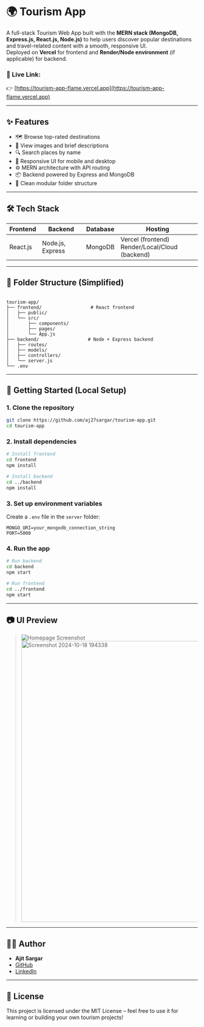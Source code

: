 # 🌍 Tourism App

A full-stack Tourism Web App built with the **MERN stack (MongoDB, Express.js, React.js, Node.js)** to help users discover popular destinations and travel-related content with a smooth, responsive UI.  
Deployed on **Vercel** for frontend and **Render/Node environment** (if applicable) for backend.

### 🔗 Live Link:
👉 [https://tourism-app-flame.vercel.app](https://tourism-app-flame.vercel.app)

---

## ✨ Features

- 🗺️ Browse top-rated destinations
- 📸 View images and brief descriptions
- 🔍 Search places by name
- 📲 Responsive UI for mobile and desktop
- ⚙️ MERN architecture with API routing
- 📦 Backend powered by Express and MongoDB
- 🧾 Clean modular folder structure

---

## 🛠️ Tech Stack

| Frontend       | Backend          | Database | Hosting       |
|----------------|------------------|----------|----------------|
| React.js       | Node.js, Express | MongoDB  | Vercel (frontend) <br> Render/Local/Cloud (backend) |

---

## 📁 Folder Structure (Simplified)

```

tourism-app/
├── frontend/                  # React frontend
│   ├── public/
│   └── src/
│       ├── components/
│       ├── pages/
│       └── App.js
├── backend/                  # Node + Express backend
│   ├── routes/
│   ├── models/
│   ├── controllers/
│   └── server.js
└── .env

````

---

## 🚀 Getting Started (Local Setup)

### 1. Clone the repository
```bash
git clone https://github.com/aj27sargar/tourism-app.git
cd tourism-app
````

### 2. Install dependencies

```bash
# Install frontend
cd frontend
npm install

# Install backend
cd ../backend
npm install
```

### 3. Set up environment variables

Create a `.env` file in the `server` folder:

```
MONGO_URI=your_mongodb_connection_string
PORT=5000
```

### 4. Run the app

```bash
# Run backend
cd backend
npm start

# Run frontend
cd ../frontend
npm start
```

---

## 📷 UI Preview

> ![Homepage Screenshot](https://tourism-app-flame.vercel.app/some-preview.png)
> <img width="1872" height="738" alt="Screenshot 2024-10-18 194338" src="https://github.com/user-attachments/assets/fb898daf-7ca4-411d-b7e8-8c63c535a65e" />


---

## 🙋‍♂️ Author

* **Ajit Sargar**
* [GitHub](https://github.com/aj27sargar)
* [LinkedIn](https://www.linkedin.com/in/ajit-sargar-495a1a253/)

---

## 📜 License

This project is licensed under the MIT License – feel free to use it for learning or building your own tourism projects!


